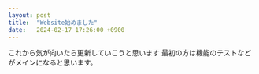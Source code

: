 ```yaml
---
layout: post
title:  "Website始めました"
date:   2024-02-17 17:26:00 +0900
---
```


これから気が向いたら更新していこうと思います
最初の方は機能のテストなどがメインになると思います。

<script src="https://utteranc.es/client.js"
        repo="iggilightkuppa/blog"
        issue-term="url"
        theme="github-light"
        crossorigin="anonymous"
        async>
</script>